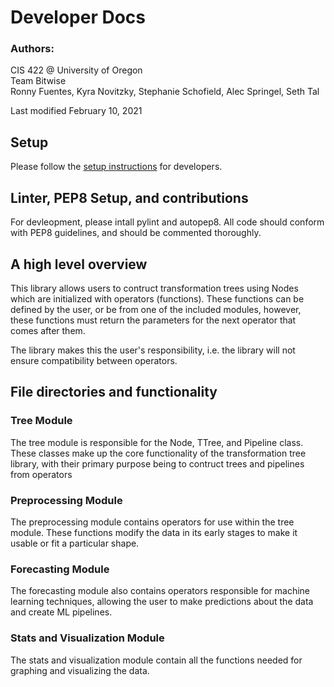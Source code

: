 # Developer Docs

### Authors:

CIS 422 @ University of Oregon  
Team Bitwise  
Ronny Fuentes, Kyra Novitzky, Stephanie Schofield, Alec Springel, Seth Tal

Last modified February 10, 2021

## Setup

Please follow the [setup instructions](https://github.com/Sephta/time-series-modeling/blob/main/docs/install.md) for developers.

## Linter, PEP8 Setup, and contributions

For devleopment, please intall pylint and autopep8. All code should conform with PEP8 guidelines, and should be commented thoroughly.

## A high level overview

This library allows users to contruct transformation trees using Nodes which are initialized with operators (functions). These functions can be defined by the user, or be from one of the included modules, however, these functions must return the parameters for the next operator that comes after them.

The library makes this the user's responsibility, i.e. the library will not ensure compatibility between operators.

## File directories and functionality

### Tree Module

The tree module is responsible for the Node, TTree, and Pipeline class. These classes make up the core functionality of the transformation tree library, with their primary purpose being to contruct trees and pipelines from operators

### Preprocessing Module

The preprocessing module contains operators for use within the tree module. These functions modify the data in its early stages to make it usable or fit a particular shape.

### Forecasting Module

The forecasting module also contains operators responsible for
machine learning techniques, allowing the user to make predictions about the data and create ML pipelines.

### Stats and Visualization Module

The stats and visualization module contain all the functions needed for graphing and visualizing the data.
